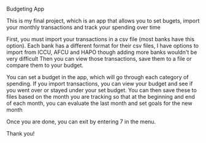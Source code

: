 Budgeting App

This is my final project, which is an app that allows you to set bugets, import your monthly transactions and track your spending over time

First, you must import your transactions in a csv file (most banks have this option). 
Each bank has a different format for their csv files, I have options to import from ICCU, AFCU and HAPO though adding more banks wouldn't be very difficult
Then you can view those transactions, save them to a file or compare them to your budget.

You can set a budget in the app, which will go through each category of spending. 
If you import transactions, you can view your budget and see if you went over or stayed under your set budget. 
You can then save these to files based on the month you are tracking so that at the beginning and end of each month, you can evaluate the last month and set goals for the new month

Once you are done, you can exit by entering 7 in the menu.

Thank you!
